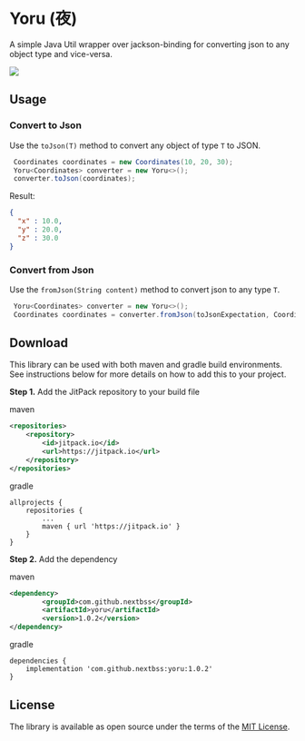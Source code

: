 # Yoru (夜)
A simple Java Util wrapper over jackson-binding for converting json to any object type and vice-versa.

[![](https://img.shields.io/badge/next-opensource-blue.svg)](https://www.nextbss.co.ao)

Usage
---------------

### Convert to Json
Use the ```toJson(T)``` method to convert any object of type ```T``` to JSON.
```java
 Coordinates coordinates = new Coordinates(10, 20, 30);
 Yoru<Coordinates> converter = new Yoru<>();
 converter.toJson(coordinates);
```

Result:
```json
{
  "x" : 10.0,
  "y" : 20.0,
  "z" : 30.0
}
```

### Convert from Json
Use the ```fromJson(String content)``` method to convert json to any type ```T```.
```java
 Yoru<Coordinates> converter = new Yoru<>();
 Coordinates coordinates = converter.fromJson(toJsonExpectation, Coordinates.class);
```


Download
---------------

This library can be used with both maven and gradle build environments. See instructions below
for more details on how to add this to your project.

**Step 1.** Add the JitPack repository to your build file

maven
```xml
<repositories>
    <repository>
        <id>jitpack.io</id>
        <url>https://jitpack.io</url>
    </repository>
</repositories>
```

gradle
```
allprojects {
    repositories {
        ...
        maven { url 'https://jitpack.io' }
    }
}
```

**Step 2.** Add the dependency

maven 
```xml
<dependency>
        <groupId>com.github.nextbss</groupId>
        <artifactId>yoru</artifactId>
        <version>1.0.2</version>
</dependency>
```

gradle
```
dependencies {
    implementation 'com.github.nextbss:yoru:1.0.2'
}
```

License
----------------


The library is available as open source under the terms of the [MIT License](http://opensource.org/licenses/MIT).